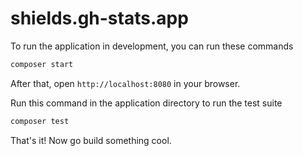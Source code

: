# shields.gh-stats.app

To run the application in development, you can run these commands

```bash
composer start
```

After that, open `http://localhost:8080` in your browser.

Run this command in the application directory to run the test suite

```bash
composer test
```

That's it! Now go build something cool.
